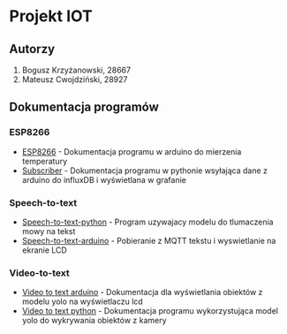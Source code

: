 # Projekt IOT

## Autorzy

1. Bogusz Krzyżanowski, 28667
2. Mateusz Cwojdziński, 28927

## Dokumentacja programów

### ESP8266

* [ESP8266](https://github.com/mcwojdzinski/mqtt-temperature/blob/main/extra/esp8266.md) - Dokumentacja programu w arduino do mierzenia temperatury
* [Subscriber](https://github.com/mcwojdzinski/mqtt-temperature/blob/main/extra/subscriber.md) - Dokumentacja programu w pythonie wsyłająca dane z arduino do influxDB i wyświetlana w grafanie

### Speech-to-text

* [Speech-to-text-python](https://github.com/mcwojdzinski/mqtt-temperature/blob/main/extra/speech-to-text-python.md) - Program uzywajacy modelu do tlumaczenia mowy na tekst
* [Speech-to-text-arduino](https://github.com/mcwojdzinski/mqtt-temperature/blob/main/extra/speech-to-text-arduino.md) - Pobieranie z MQTT tekstu i wyswietlanie na ekranie LCD

### Video-to-text

* [Video to text arduino](https://github.com/mcwojdzinski/mqtt-temperature/blob/main/extra/video-to-text-arduino.md) - Dokumentacja dla wyświetlania obiektów z modelu yolo na wyświetlaczu lcd
* [Video to text python](https://github.com/mcwojdzinski/mqtt-temperature/blob/main/extra/video-to-text-python.md) - Dokumentacja programu wykorzystująca model yolo do wykrywania obiektów z kamery
